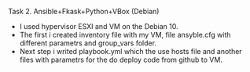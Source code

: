Task 2.  Ansible+Fkask+Python+VBox (Debian)

- I used hypervisor ESXI and VM on the Debian 10.
- The first i created inventory file with my VM, file ansyble.cfg with different parametrs and group_vars folder.
- Next step i writed playbook.yml which the use hosts file and another files with parametrs for the do deploy code from github to VM.    